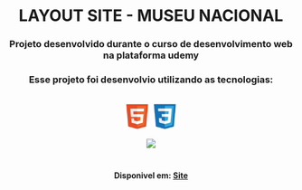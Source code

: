 <h1 align="center"> LAYOUT SITE - MUSEU NACIONAL </h1>
 <h3 align="center">Projeto desenvolvido durante o curso de desenvolvimento web na plataforma udemy</h3>
 <h3 align="center">Esse projeto foi desenvolvio utilizando as tecnologias:</h3>
<div style="display: inline_block" align="Center"><br>
 <img align="center" alt="Caio-HTML" height="45" widht="55" src="https://raw.githubusercontent.com/devicons/devicon/master/icons/html5/html5-original.svg">
 <img align="center" alt="Caio-CSS" height="45" widht="55" src="https://raw.githubusercontent.com/devicons/devicon/master/icons/css3/css3-original.svg">
 </div><br>
<div align="center">
<img src="https://user-images.githubusercontent.com/74628750/196557270-b2dfdf30-a15c-4fc7-8731-ce1c9f1bc436.png" width="700px" target="_blank"/>
</div>
<br>

<h4 align="Center"> Disponivel em: <a target="_blank" href="https://caio9correa.github.io/-LAYOUT-SITE-MUSEU-NACIONAL-/">Site</a><h4>

